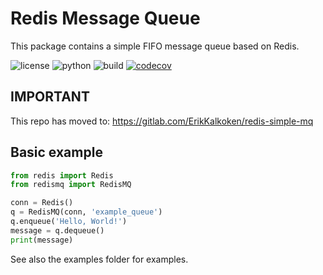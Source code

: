 # Redis Message Queue

This package contains a simple FIFO message queue based on Redis.

![license](https://img.shields.io/github/license/ErikKalkoken/redismq) ![python](https://img.shields.io/badge/python-3.5%20|%203.6%20|%203.7%20|%203.8-informational) ![build](https://api.travis-ci.org/ErikKalkoken/redismq.svg?branch=master) [![codecov](https://codecov.io/gh/ErikKalkoken/redismq/branch/master/graph/badge.svg)](https://codecov.io/gh/ErikKalkoken/redismq)

## IMPORTANT

This repo has moved to: https://gitlab.com/ErikKalkoken/redis-simple-mq

## Basic example

```python
from redis import Redis
from redismq import RedisMQ

conn = Redis()
q = RedisMQ(conn, 'example_queue')
q.enqueue('Hello, World!')
message = q.dequeue()
print(message)
```

See also the examples folder for examples.
